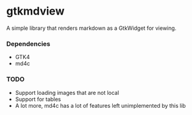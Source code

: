 gtkmdview
=============

A simple library that renders markdown as a GtkWidget for viewing.

### Dependencies
 - GTK4
 - md4c

### TODO
 - Support loading images that are not local
 - Support for tables
 - A lot more, md4c has a lot of features left unimplemented by this lib
